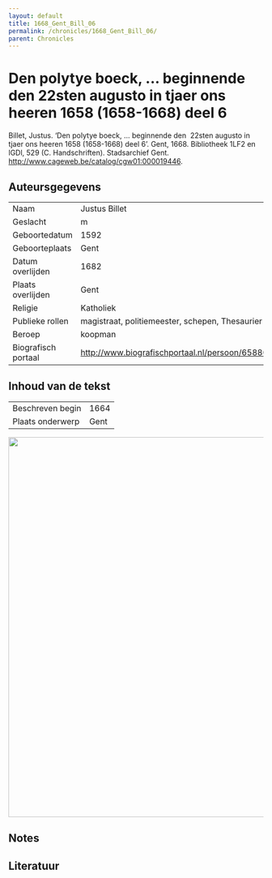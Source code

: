 ```yaml
---
layout: default
title: 1668_Gent_Bill_06
permalink: /chronicles/1668_Gent_Bill_06/
parent: Chronicles
--- 
```



# Den polytye boeck, ... beginnende den  22sten augusto in tjaer ons heeren 1658 (1658-1668) deel 6 

Billet, Justus. ‘Den polytye boeck, ... beginnende den  22sten augusto in tjaer ons heeren 1658 (1658-1668) deel 6’. Gent, 1668. Bibliotheek 1LF2 en lGDl, 529 (C. Handschriften). Stadsarchief Gent. http://www.cageweb.be/catalog/cgw01:000019446. 

## Auteursgegevens 

| | | 
| --------------- | --------------- | 
| Naam | Justus Billet | 
| Geslacht | m | 
| Geboortedatum | 1592 | 
| Geboorteplaats | Gent | 
| Datum overlijden | 1682 | 
| Plaats overlijden | Gent | 
| Religie | Katholiek | 
| Publieke rollen | magistraat, politiemeester, schepen, Thesaurier | 
| Beroep | koopman | 
| Biografisch portaal | http://www.biografischportaal.nl/persoon/65880947 | 

## Inhoud van de tekst 

| | | 
| --------------- | --------------- | 
| Beschreven begin | 1664 | 
| Plaats onderwerp | Gent | 

[<img src="..\..\barplots_chronicles\1668_Gent_Bill_06.jpg" width="750"/>](..\..\barplots_chronicles\1668_Gent_Bill_06.jpg) 

## Notes 

## Literatuur 

